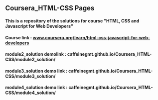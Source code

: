 ## Coursera_HTML-CSS Pages
#### This is a repository of the solutions for course "HTML, CSS and Javascript for Web Developers"
#### Course link : www.coursera.org/learn/html-css-javascript-for-web-developers
#### module2_solution demolink : caffeinegmt.github.io/Coursera_HTML-CSS/module2_solution/
#### module3_solution demo link : caffeinegmt.github.io/Coursera_HTML-CSS/module3_solution/
#### module4_solution demo link : caffeinegmt.github.io/Coursera_HTML-CSS/module4_solution/


